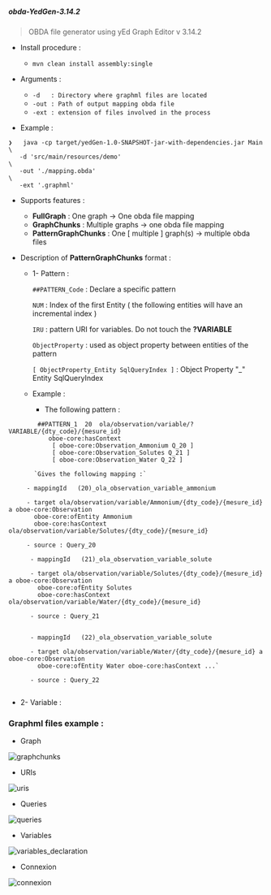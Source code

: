 <h5>obda-YedGen-3.14.2</h5>

 > OBDA file generator using yEd Graph Editor v 3.14.2

- Install procedure :

   - ` mvn clean install assembly:single `

- Arguments :
 
   - `-d   : Directory where graphml files are located `
   - `-out : Path of output mapping obda file `
   - `-ext : extension of files involved in the process `


- Example :

```
❯   java -cp target/yedGen-1.0-SNAPSHOT-jar-with-dependencies.jar Main  \
   -d 'src/main/resources/demo'                                         \
   -out './mapping.obda'                                                \
   -ext '.graphml'
```

- Supports features :

   - **FullGraph** : One graph -> One obda file mapping
   - **GraphChunks** : Multiple graphs -> one obda file mapping
   - **PatternGraphChunks** : One [ multiple ] graph(s) -> multiple obda files
 
- Description of **PatternGraphChunks** format :

   *  1- Pattern :
   
      `##PATTERN_Code` : Declare a specific pattern

      `NUM` : Index of the first Entity ( the following entities will have an incremental index )
      
      `IRU` : pattern URI for variables. Do not touch the **?VARIABLE**
      
      `ObjectProperty` : used as object property between entities of the pattern
      
      `[ ObjectProperty_Entity SqlQueryIndex ]` : Object Property "_" Entity SqlQueryIndex

   * Example :

      - The following pattern :
   
```
        ##PATTERN_1  20  ola/observation/variable/?VARIABLE/{dty_code}/{mesure_id} 
           oboe-core:hasContext 
            [ oboe-core:Observation_Ammonium Q_20 ] 
            [ oboe-core:Observation_Solutes Q_21 ] 
            [ oboe-core:Observation_Water Q_22 ]

```  

           `Gives the following mapping :`
         
 
 ```
      - mappingId	(20)_ola_observation_variable_ammonium 
      
      - target ola/observation/variable/Ammonium/{dty_code}/{mesure_id} a oboe-core:Observation 
        oboe-core:ofEntity Ammonium 
        oboe-core:hasContext ola/observation/variable/Solutes/{dty_code}/{mesure_id}
      
      - source : Query_20
```  

        
```  
      - mappingId	(21)_ola_observation_variable_solute
      
      - target ola/observation/variable/Solutes/{dty_code}/{mesure_id} a oboe-core:Observation
        oboe-core:ofEntity Solutes 
        oboe-core:hasContext ola/observation/variable/Water/{dty_code}/{mesure_id}
      
      - source : Query_21
   
```

```  
      - mappingId	(22)_ola_observation_variable_solute
      
      - target ola/observation/variable/Water/{dty_code}/{mesure_id} a oboe-core:Observation 
        oboe-core:ofEntity Water oboe-core:hasContext ...`
      
      - source : Query_22
   
```  
   
   *  2- Variable :
   
### Graphml files example :
 
   - Graph

![graphchunks](https://cloud.githubusercontent.com/assets/7684497/17357917/617c5234-595f-11e6-8b72-5f0ee9615828.jpg)


   - URIs
 
![uris](https://cloud.githubusercontent.com/assets/7684497/17358066/27b5ed2a-5960-11e6-887f-3b2cb5641e4f.jpg)

   - Queries

![queries](https://cloud.githubusercontent.com/assets/7684497/17358127/8560d2fa-5960-11e6-84bb-dca580e70cb5.jpg)


   - Variables
 
![variables_declaration](https://cloud.githubusercontent.com/assets/7684497/17358262/470792ea-5961-11e6-9a60-fbf46de3d60c.jpg)

   - Connexion 

![connexion](https://cloud.githubusercontent.com/assets/7684497/17358431/4cb8b362-5962-11e6-9dce-3ccb9a59e9c4.jpg)
